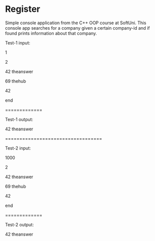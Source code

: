 # Register
Simple console application from the C++ OOP course at SoftUni. This console app searches for a company given a certain company-id and if found prints information about that company.

Test-1 input:

1  

2

42 theanswer

69 thehub

42

end

=============

Test-1 output:

42 theanswer

==================================

Test-2 input:

1000

2

42 theanswer

69 thehub

42

end

=============

Test-2 output:

42 theanswer
